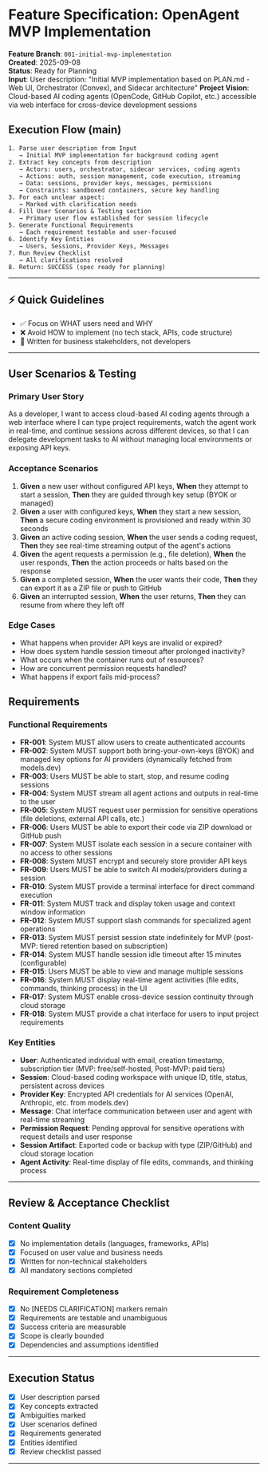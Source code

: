 # Feature Specification: OpenAgent MVP Implementation

**Feature Branch**: `001-initial-mvp-implementation`  
**Created**: 2025-09-08  
**Status**: Ready for Planning  
**Input**: User description: "Initial MVP implementation based on PLAN.md - Web UI, Orchestrator (Convex), and Sidecar architecture"
**Project Vision**: Cloud-based AI coding agents (OpenCode, GitHub Copilot, etc.) accessible via web interface for cross-device development sessions

## Execution Flow (main)
```
1. Parse user description from Input
   → Initial MVP implementation for background coding agent
2. Extract key concepts from description
   → Actors: users, orchestrator, sidecar services, coding agents
   → Actions: auth, session management, code execution, streaming
   → Data: sessions, provider keys, messages, permissions
   → Constraints: sandboxed containers, secure key handling
3. For each unclear aspect:
   → Marked with clarification needs
4. Fill User Scenarios & Testing section
   → Primary user flow established for session lifecycle
5. Generate Functional Requirements
   → Each requirement testable and user-focused
6. Identify Key Entities
   → Users, Sessions, Provider Keys, Messages
7. Run Review Checklist
   → All clarifications resolved
8. Return: SUCCESS (spec ready for planning)
```

---

## ⚡ Quick Guidelines
- ✅ Focus on WHAT users need and WHY
- ❌ Avoid HOW to implement (no tech stack, APIs, code structure)
- 👥 Written for business stakeholders, not developers

---

## User Scenarios & Testing

### Primary User Story
As a developer, I want to access cloud-based AI coding agents through a web interface where I can type project requirements, watch the agent work in real-time, and continue sessions across different devices, so that I can delegate development tasks to AI without managing local environments or exposing API keys.

### Acceptance Scenarios
1. **Given** a new user without configured API keys, **When** they attempt to start a session, **Then** they are guided through key setup (BYOK or managed)
2. **Given** a user with configured keys, **When** they start a new session, **Then** a secure coding environment is provisioned and ready within 30 seconds
3. **Given** an active coding session, **When** the user sends a coding request, **Then** they see real-time streaming output of the agent's actions
4. **Given** the agent requests a permission (e.g., file deletion), **When** the user responds, **Then** the action proceeds or halts based on the response
5. **Given** a completed session, **When** the user wants their code, **Then** they can export it as a ZIP file or push to GitHub
6. **Given** an interrupted session, **When** the user returns, **Then** they can resume from where they left off

### Edge Cases
- What happens when provider API keys are invalid or expired?
- How does system handle session timeout after prolonged inactivity?
- What occurs when the container runs out of resources?
- How are concurrent permission requests handled?
- What happens if export fails mid-process?

## Requirements

### Functional Requirements
- **FR-001**: System MUST allow users to create authenticated accounts
- **FR-002**: System MUST support both bring-your-own-keys (BYOK) and managed key options for AI providers (dynamically fetched from models.dev)
- **FR-003**: Users MUST be able to start, stop, and resume coding sessions
- **FR-004**: System MUST stream all agent actions and outputs in real-time to the user
- **FR-005**: System MUST request user permission for sensitive operations (file deletions, external API calls, etc.)
- **FR-006**: Users MUST be able to export their code via ZIP download or GitHub push
- **FR-007**: System MUST isolate each session in a secure container with no access to other sessions
- **FR-008**: System MUST encrypt and securely store provider API keys
- **FR-009**: Users MUST be able to switch AI models/providers during a session
- **FR-010**: System MUST provide a terminal interface for direct command execution
- **FR-011**: System MUST track and display token usage and context window information
- **FR-012**: System MUST support slash commands for specialized agent operations
- **FR-013**: System MUST persist session state indefinitely for MVP (post-MVP: tiered retention based on subscription)
- **FR-014**: System MUST handle session idle timeout after 15 minutes (configurable)
- **FR-015**: Users MUST be able to view and manage multiple sessions
- **FR-016**: System MUST display real-time agent activities (file edits, commands, thinking process) in the UI
- **FR-017**: System MUST enable cross-device session continuity through cloud storage
- **FR-018**: System MUST provide a chat interface for users to input project requirements

### Key Entities
- **User**: Authenticated individual with email, creation timestamp, subscription tier (MVP: free/self-hosted, Post-MVP: paid tiers)
- **Session**: Cloud-based coding workspace with unique ID, title, status, persistent across devices
- **Provider Key**: Encrypted API credentials for AI services (OpenAI, Anthropic, etc. from models.dev)
- **Message**: Chat interface communication between user and agent with real-time streaming
- **Permission Request**: Pending approval for sensitive operations with request details and user response
- **Session Artifact**: Exported code or backup with type (ZIP/GitHub) and cloud storage location
- **Agent Activity**: Real-time display of file edits, commands, and thinking process

---

## Review & Acceptance Checklist

### Content Quality
- [x] No implementation details (languages, frameworks, APIs)
- [x] Focused on user value and business needs
- [x] Written for non-technical stakeholders
- [x] All mandatory sections completed

### Requirement Completeness
- [x] No [NEEDS CLARIFICATION] markers remain
- [x] Requirements are testable and unambiguous  
- [x] Success criteria are measurable
- [x] Scope is clearly bounded
- [x] Dependencies and assumptions identified

---

## Execution Status

- [x] User description parsed
- [x] Key concepts extracted
- [x] Ambiguities marked
- [x] User scenarios defined
- [x] Requirements generated
- [x] Entities identified
- [x] Review checklist passed

---